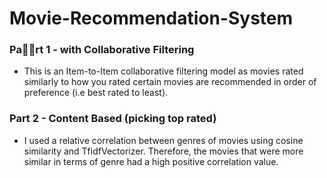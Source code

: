 # Movie-Recommendation-System

### Pa􏰃􏰂rt 1 - with Collaborative Filtering
- This is an Item-to-Item collaborative filtering model as movies rated similarly to how you rated certain movies are recommended in order of preference (i.e best rated to least).


### Part 2 - Content Based (picking top rated)
- I used a relative correlation between genres of movies using cosine similarity and TfidfVectorizer. Therefore, the movies that were more similar in terms of genre had a high positive correlation value.
